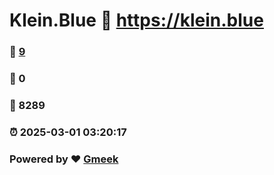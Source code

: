 # Klein.Blue :link: https://klein.blue 
### :page_facing_up: [9](https://klein.blue/tag.html) 
### :speech_balloon: 0 
### :hibiscus: 8289 
### :alarm_clock: 2025-03-01 03:20:17 
### Powered by :heart: [Gmeek](https://github.com/Meekdai/Gmeek)
